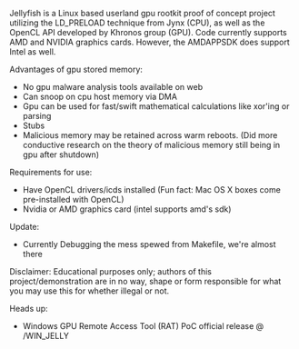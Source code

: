 Jellyfish is a Linux based userland gpu rootkit proof of concept project utilizing the LD_PRELOAD technique from Jynx (CPU), as
well as the OpenCL API developed by Khronos group (GPU). Code currently supports AMD and NVIDIA graphics cards. However, the
AMDAPPSDK does support Intel as well. 

Advantages of gpu stored memory:
- No gpu malware analysis tools available on web
- Can snoop on cpu host memory via DMA
- Gpu can be used for fast/swift mathematical calculations like xor'ing or parsing
- Stubs
- Malicious memory may be retained across warm reboots. (Did more conductive research on the theory of malicious memory still being in gpu after shutdown)

Requirements for use:
- Have OpenCL drivers/icds installed (Fun fact: Mac OS X boxes come pre-installed with OpenCL)
- Nvidia or AMD graphics card (intel supports amd's sdk)

Update:
- Currently Debugging the mess spewed from Makefile, we're almost there

Disclaimer:
Educational purposes only; authors of this project/demonstration are in no way, shape or form responsible for what you may use this
for whether illegal or not.

Heads up:
- Windows GPU Remote Access Tool (RAT) PoC official release @ /WIN_JELLY

